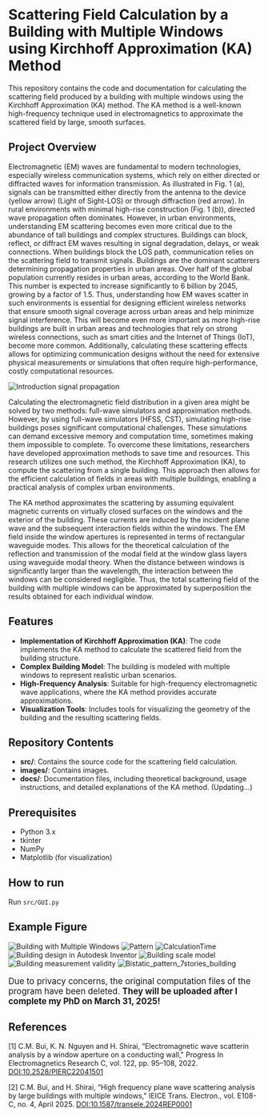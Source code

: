 # Scattering Field Calculation by a Building with Multiple Windows using Kirchhoff Approximation (KA) Method

This repository contains the code and documentation for calculating the scattering field produced by a building with multiple windows using the Kirchhoff Approximation (KA) method.
The KA method is a well-known high-frequency technique used in electromagnetics to approximate the scattered field by large, smooth surfaces.

## Project Overview
Electromagnetic (EM) waves are fundamental to modern technologies, especially wireless communication systems, which rely on either directed or diffracted waves for information transmission.
As illustrated in Fig. 1 (a), signals can be transmitted either directly from the antenna to the device (yellow arrow) (Light of Sight-LOS) or through diffraction (red arrow).
In rural environments with minimal high-rise construction (Fig. 1 (b)), directed wave propagation often dominates.
However, in urban environments, understanding EM scattering becomes even more critical due to the abundance of tall buildings and complex structures.
Buildings can block, reflect, or diffract EM waves resulting in signal degradation, delays, or weak connections. When buildings block the LOS path, communication relies on the scattering field to transmit signals.
Buildings are the dominant scatterers determining propagation properties in urban areas. Over half of the global population currently resides in urban areas, according to the World Bank.
This number is expected to increase significantly to 6 billion by 2045, growing by a factor of 1.5.
Thus, understanding how EM waves scatter in such environments is essential for designing efficient wireless networks that ensure smooth signal coverage across urban areas and help minimize signal interference.
This will become even more important as more high-rise buildings are built in urban areas and technologies that rely on strong wireless connections, such as smart cities and the Internet of Things (IoT), become more common.
Additionally, calculating these scattering effects allows for optimizing communication designs without the need for extensive physical measurements or simulations that often require high-performance, costly computational resources.

![Introduction signal propagation](images/introduction_signal_propagation.png)

Calculating the electromagnetic field distribution in a given area might be solved by two methods: full-wave simulators and approximation methods.
However, by using full-wave simulators (HFSS, CST), simulating high-rise buildings poses significant computational challenges.
These simulations can demand excessive memory and computation time, sometimes making them impossible to complete.
To overcome these limitations, researchers have developed approximation methods to save time and resources.
This research utilizes one such method, the Kirchhoff Approximation (KA), to compute the scattering from a single building.
This approach then allows for the efficient calculation of fields in areas with multiple buildings, enabling a practical analysis of complex urban environments.

The KA method approximates the scattering by assuming equivalent magnetic currents on virtually closed surfaces on the windows and the exterior of the building.
These currents are induced by the incident plane wave and the subsequent interaction fields within the windows.
The EM field inside the window apertures is represented in terms of rectangular waveguide modes.
This allows for the theoretical calculation of the reflection and transmission of the modal field at the window glass layers using waveguide modal theory.
When the distance between windows is significantly larger than the wavelength,
the interaction between the windows can be considered negligible.
Thus, the total scattering field of the building with multiple windows can be approximated by superposition the results obtained for each individual window.

## Features

- **Implementation of Kirchhoff Approximation (KA)**: The code implements the KA method to calculate the scattered field from the building structure.
- **Complex Building Model**: The building is modeled with multiple windows to represent realistic urban scenarios.
- **High-Frequency Analysis**: Suitable for high-frequency electromagnetic wave applications, where the KA method provides accurate approximations.
- **Visualization Tools**: Includes tools for visualizing the geometry of the building and the resulting scattering fields.

## Repository Contents

- **src/**: Contains the source code for the scattering field calculation.
- **images/**: Contains images.
- **docs/**: Documentation files, including theoretical background, usage instructions, and detailed explanations of the KA method. (Updating...)

## Prerequisites

- Python 3.x
- tkinter
- NumPy
- Matplotlib (for visualization)


## How to run
 Run ```src/GUI.py```
 
## Example Figure

![Building with Multiple Windows](images/GUI.png)
![Pattern](images/pattern.png)
![CalculationTime](images/calculationTime.png)
![Building design in Autodesk Inventor](images/building_rect.png)
![Building scale model](images/buildingModel.png)
![Building measurement validity](images/validity_measurement.png)
![Bistatic_pattern_7stories_building](images/pattern_2.png)

<p style="font-size: larger;">Due to privacy concerns, the original computation files of the program have been deleted. <strong>They will be uploaded after I complete my PhD on March 31, 2025!</strong></p>

## References

<a id="1">[1]</a> 
C.M. Bui, K. N. Nguyen and H. Shirai,
“Electromagnetic wave scatterin analysis by a window aperture on a conducting wall,"
Progress In Electromagnetics Research C, vol. 122, pp. 95–108, 2022.
<a href="https://doi.org/10.2528/PIERC22041501">DOI:10.2528/PIERC22041501</a>

<a id="2">[2]</a> 
C.M. Bui, and H. Shirai,
“High frequency plane wave scattering analysis by large buildings with multiple windows,"
IEICE Trans. Electron., vol. E108-C, no. 4, April 2025.
<a href="https://doi.org/10.1587/transele.2024REP0001">DOI:10.1587/transele.2024REP0001</a>

